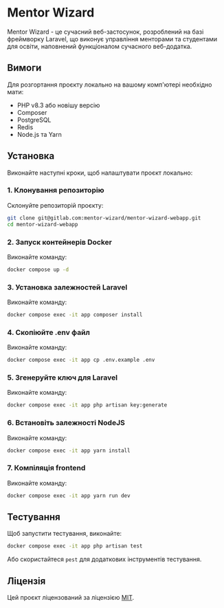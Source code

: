 # Mentor Wizard

Mentor Wizard - це сучасний веб-застосунок, розроблений на базі фреймворку Laravel, що виконує управління менторами та студентами для освіти, наповнений функціоналом сучасного веб-додатка.

## Вимоги

Для розгортання проєкту локально на вашому комп'ютері необхідно мати:
- PHP v8.3 або новішу версію
- Composer
- PostgreSQL
- Redis
- Node.js та Yarn

## Установка

Виконайте наступні кроки, щоб налаштувати проєкт локально:

### 1. Клонування репозиторію

Склонуйте репозиторій проєкту:

```bash
git clone git@gitlab.com:mentor-wizard/mentor-wizard-webapp.git
cd mentor-wizard-webapp
```

### 2. Запуск контейнерів Docker

Виконайте команду:

```bash
docker compose up -d
```

### 3. Установка залежностей Laravel

Виконайте команду:

```bash
docker compose exec -it app composer install
```

### 4. Скопіюйте .env файл

Виконайте команду:

```bash
docker compose exec -it app cp .env.example .env
```

### 5. Згенеруйте ключ для Laravel

Виконайте команду:

```bash
docker compose exec -it app php artisan key:generate
```

### 6. Встановіть залежності NodeJS

Виконайте команду:

```bash
docker compose exec -it app yarn install
```

### 7. Компіляція frontend

Виконайте команду:

```bash
docker compose exec -it app yarn run dev
```

## Тестування

Щоб запустити тестування, виконайте:

```bash
docker compose exec -it app php artisan test
```

Або скористайтеся `pest` для додаткових інструментів тестування.

## Ліцензія

Цей проєкт ліцензований за ліцензією [MIT](https://opensource.org/licenses/MIT).
